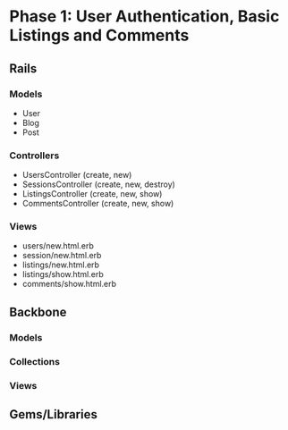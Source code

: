 # Phase 1: User Authentication, Basic Listings and Comments

## Rails
### Models
* User
* Blog
* Post

### Controllers
* UsersController (create, new)
* SessionsController (create, new, destroy)
* ListingsController (create, new, show)
* CommentsController (create, new, show)

### Views
* users/new.html.erb
* session/new.html.erb
* listings/new.html.erb
* listings/show.html.erb
* comments/show.html.erb

## Backbone
### Models

### Collections

### Views

## Gems/Libraries
